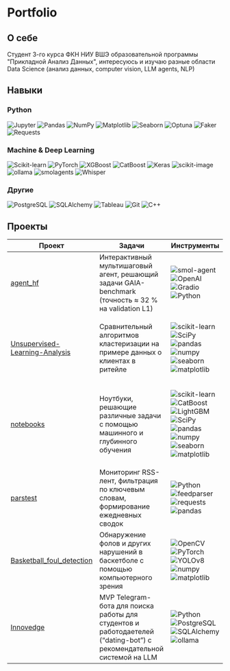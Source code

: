 # Portfolio


##  О себе
Студент 3-го курса ФКН НИУ ВШЭ образовательной программы "Прикладной Анализ Данных", интересуюсь и изучаю разные области Data Science (анализ данных, computer vision, LLM agents, NLP)
## Навыки
### Python
<p>
  <img alt="Jupyter" src="https://img.shields.io/badge/Jupyter-F37626?style=for-the-badge&logo=jupyter&logoColor=white"/>
  <img alt="Pandas" src="https://img.shields.io/badge/Pandas-150458?style=for-the-badge&logo=pandas&logoColor=white"/>
  <img alt="NumPy" src="https://img.shields.io/badge/NumPy-013243?style=for-the-badge&logo=numpy&logoColor=white"/>
  <img alt="Matplotlib" src="https://img.shields.io/badge/Matplotlib-11557C?style=for-the-badge&logo=matplotlib&logoColor=white"/>
  <img alt="Seaborn" src="https://img.shields.io/badge/Seaborn-4C78A8?style=for-the-badge&logo=seaborn&logoColor=white"/>
  <img alt="Optuna" src="https://img.shields.io/badge/Optuna-4A4E69?style=for-the-badge&logo=optuna&logoColor=white"/>
  <img alt="Faker" src="https://img.shields.io/badge/Faker-FF6F61?style=for-the-badge&logo=python&logoColor=white"/>
  <img alt="Requests" src="https://img.shields.io/badge/Requests-5A8DEE?style=for-the-badge&logo=python&logoColor=white"/>
</p>

### Machine & Deep Learning
<p>
  <img alt="Scikit-learn" src="https://img.shields.io/badge/Scikit--learn-F7931E?style=for-the-badge&logo=scikit-learn&logoColor=white"/>
  <img alt="PyTorch" src="https://img.shields.io/badge/PyTorch-ee4c2c?style=for-the-badge&logo=pytorch&logoColor=white"/>
  <img alt="XGBoost" src="https://img.shields.io/badge/XGBoost-FF9900?style=for-the-badge&logo=xgboost&logoColor=white"/>
  <img alt="CatBoost" src="https://img.shields.io/badge/CatBoost-00B2FF?style=for-the-badge&logo=catboost&logoColor=white"/>
  <img alt="Keras" src="https://img.shields.io/badge/Keras-D00000?style=for-the-badge&logo=keras&logoColor=white"/>
  <img alt="scikit-image" src="https://img.shields.io/badge/scikit--image-007ACC?style=for-the-badge&logo=python&logoColor=white"/>
  <img alt="ollama" src="https://img.shields.io/badge/ollama-8A2BE2?style=for-the-badge&logo=python&logoColor=white"/>
  <img alt="smolagents" src="https://img.shields.io/badge/smolagents-FFA500?style=for-the-badge&logo=python&logoColor=white"/>
  <img alt="Whisper" src="https://img.shields.io/badge/Whisper-000000?style=for-the-badge&logo=python&logoColor=white"/>
</p>

### Другие
<p>
  <img alt="PostgreSQL" src="https://img.shields.io/badge/PostgreSQL-336791?style=for-the-badge&logo=postgresql&logoColor=white"/>
  <img alt="SQLAlchemy" src="https://img.shields.io/badge/SQLAlchemy-000000?style=for-the-badge&logo=sqlalchemy&logoColor=white"/>
  <img alt="Tableau" src="https://img.shields.io/badge/Tableau-005F9E?style=for-the-badge&logo=tableau&logoColor=white"/>
  <img alt="Git" src="https://img.shields.io/badge/Git-F05032?style=for-the-badge&logo=git&logoColor=white"/>
  <img alt="C++" src="https://img.shields.io/badge/C%2B%2B-00599C?style=for-the-badge&logo=c%2B%2B&logoColor=white"/>
</p>


##  Проекты

| Проект | Задачи | Инструменты |
| --- | --- | --- |
| [agent_hf](https://github.com/papafranchesco/agent_hf) | Интерактивный мультишаговый агент, решающий задачи GAIA-benchmark (точность ≈ 32 % на validation L1) | <img src="https://img.shields.io/badge/smol-agent-000000?style=flat-square&logo=data:image/png;base64,iVBORw0KGgo=" alt="smol-agent"/> <img src="https://img.shields.io/badge/OpenAI-412991?style=flat-square&logo=openai&logoColor=white" alt="OpenAI"/> <img src="https://img.shields.io/badge/Gradio-20B6E5?style=flat-square&logo=gradio&logoColor=white" alt="Gradio"/> <img src="https://img.shields.io/badge/Python-3670A0?style=flat-square&logo=python&logoColor=white" alt="Python"/> |
| [Unsupervised-Learning-Analysis](https://github.com/papafranchesco/Unsupervised-Learning-Analysis) | Сравнительный алгоритмов кластеризации на примере данных о клиентах в ритейле | <p><img alt="scikit-learn" src="https://img.shields.io/badge/scikit--learn-F7931E?style=for-the-badge&logo=scikit-learn"/> <img alt="SciPy" src="https://img.shields.io/badge/SciPy-6495ED?style=for-the-badge&logo=scipy"/> <img alt="pandas" src="https://img.shields.io/badge/pandas-150458?style=for-the-badge&logo=pandas"/> <img alt="numpy" src="https://img.shields.io/badge/numpy-013243?style=for-the-badge&logo=numpy"/> <img alt="seaborn" src="https://img.shields.io/badge/Seaborn-4C78A8?style=for-the-badge&logo=seaborn"/> <img alt="matplotlib" src="https://img.shields.io/badge/Matplotlib-11557C?style=for-the-badge&logo=matplotlib"/></p> |
| [notebooks](https://github.com/papafranchesco/notebooks) | Ноутбуки, решающие различные задачи с помощью машинного и глубинного обучения | <p><img alt="scikit-learn" src="https://img.shields.io/badge/scikit--learn-F7931E?style=for-the-badge&logo=scikit-learn"/> <img alt="CatBoost" src="https://img.shields.io/badge/CatBoost-00B2FF?style=for-the-badge&logo=catboost"/> <img alt="LightGBM" src="https://img.shields.io/badge/LightGBM-00BF4D?style=for-the-badge&logo=lightgbm"/> <img alt="SciPy" src="https://img.shields.io/badge/SciPy-6495ED?style=for-the-badge&logo=scipy"/> <img alt="pandas" src="https://img.shields.io/badge/pandas-150458?style=for-the-badge&logo=pandas"/> <img alt="numpy" src="https://img.shields.io/badge/numpy-013243?style=for-the-badge&logo=numpy"/> <img alt="seaborn" src="https://img.shields.io/badge/Seaborn-4C78A8?style=for-the-badge&logo=seaborn"/> <img alt="matplotlib" src="https://img.shields.io/badge/Matplotlib-11557C?style=for-the-badge&logo=matplotlib"/></p> |
| [parstest](https://github.com/papafranchesco/parstest) | Мониторинг RSS-лент, фильтрация по ключевым словам, формирование ежедневных сводок | <p><img alt="Python" src="https://img.shields.io/badge/Python-3776AB?style=for-the-badge&logo=python"/> <img alt="feedparser" src="https://img.shields.io/badge/feedparser-FF8800?style=for-the-badge&logo=rss"/> <img alt="requests" src="https://img.shields.io/badge/Requests-5A8DEE?style=for-the-badge&logo=python"/> <img alt="pandas" src="https://img.shields.io/badge/pandas-150458?style=for-the-badge&logo=pandas"/></p> |
| [Basketball_foul_detection](https://github.com/papafranchesco/-Basketball_foul_detection) | Обнаружение фолов и других нарушений в баскетболе с помощью компьютерного зрения | <p><img alt="OpenCV" src="https://img.shields.io/badge/OpenCV-5C3EE8?style=for-the-badge&logo=opencv"/> <img alt="PyTorch" src="https://img.shields.io/badge/PyTorch-EE4C2C?style=for-the-badge&logo=pytorch"/> <img alt="YOLOv8" src="https://img.shields.io/badge/YOLOv8-000000?style=for-the-badge"/> <img alt="numpy" src="https://img.shields.io/badge/numpy-013243?style=for-the-badge&logo=numpy"/> <img alt="matplotlib" src="https://img.shields.io/badge/Matplotlib-11557C?style=for-the-badge&logo=matplotlib"/></p> |
| [Innovedge](https://github.com/papafranchesco/Innovedge) | MVP Telegram-бота для поиска работы для студентов и работодаетелей (“dating-bot”) с рекомендательной системой на LLM | <p><img alt="Python" src="https://img.shields.io/badge/Python-3776AB?style=for-the-badge&logo=python"/> <img alt="PostgreSQL" src="https://img.shields.io/badge/PostgreSQL-336791?style=for-the-badge&logo=postgresql"/> <img alt="SQLAlchemy" src="https://img.shields.io/badge/SQLAlchemy-000000?style=for-the-badge&logo=sqlalchemy"/> <img alt="ollama" src="https://img.shields.io/badge/ollama-8A2BE2?style=for-the-badge"/></p> |

